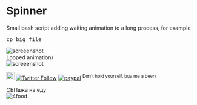 # Spinner
Small bash script adding waiting animation to a long process, for example
<pre>
cp big_file
</pre>

![screeenshot](https://user-images.githubusercontent.com/18072680/89615546-89150300-d88f-11ea-893b-d8f85d438ce1.gif)
</br>Looped animation)</br>
![screeenshot](https://user-images.githubusercontent.com/18072680/89615550-89ad9980-d88f-11ea-9130-9d591f631c71.gif)

<a href="https://t.me/sshtobash"><img src="https://telegram.org/img/website_icon.svg" width="21"></a>
[![Twitter Follow](https://img.shields.io/twitter/follow/Vaniacer?style=social)](https://twitter.com/Vaniacer)
[![paypal](https://img.shields.io/badge/Donate-PayPal-green.svg)](https://paypal.me/sshto?locale.x=en_US) <sup>Don't hold yourself, buy me a beer)</sup>

СБПшка на еду<br/>
![4food](https://github.com/user-attachments/assets/db4500f2-3399-469c-995e-808b87c48f1e)
